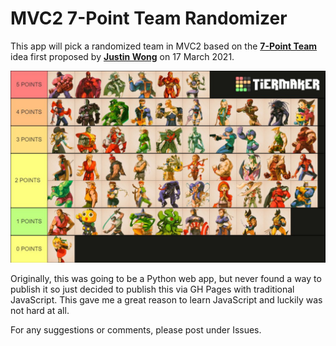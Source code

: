 # MVC2 7-Point Team Randomizer

This app will pick a randomized team in MVC2 based on the **[7-Point Team](https://twitter.com/jwonggg/status/1372059892270305280?lang=en)** idea first proposed by **[Justin Wong](https://twitter.com/JWonggg)** on 17 March 2021.

![Point List](src/point_list.jpg)

Originally, this was going to be a Python web app, but never found a way to publish it so just decided to publish this via GH Pages with traditional JavaScript. This gave me a great reason to learn JavaScript and luckily was not hard at all.

For any suggestions or comments, please post under Issues.

